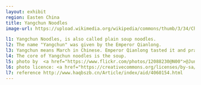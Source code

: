 ```yaml
---
layout: exhibit
region: Easten China
title: Yangchun Noodles
image-url: https://upload.wikimedia.org/wikipedia/commons/thumb/3/34/ChineseNoodles.jpg/1920px-ChineseNoodles.jpg

l1: Yangchun Noodles, is also called plain soup noodles.
l2: The name "Yangchun" was given by the Emperor Qianlong. 
l3: Yangchun means March in Chinese. Emperor Qianlong tasted it and praised in March, and granted the name "Yangchun noodles".
l4: The core of Yangchun noodles is the soup.
l5: photo by  <a href="https://www.flickr.com/photos/12088230@N00">@Jun</a> at Flickr
l6: photo licence: <a href="https://creativecommons.org/licenses/by-sa/2.0">CC BY-SA 2.0</a>
l7: reference http://www.haqbszb.cn/Article/index/aid/4060154.html
---
```

